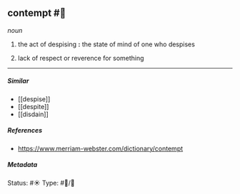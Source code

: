 ## contempt #🧠 

_noun_

1. the act of despising **:** the state of mind of one who despises

2. lack of respect or reverence for something

___
##### Similar
-   [[despise]]
-   [[despite]]
-   [[disdain]]

##### References 
- https://www.merriam-webster.com/dictionary/contempt

##### Metadata
Status: #☀️ 
Type: #🔵/💬 